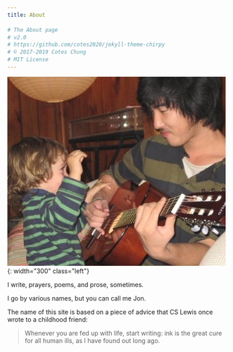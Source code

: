 ```yaml
---
title: About

# The About page
# v2.0
# https://github.com/cotes2020/jekyll-theme-chirpy
# © 2017-2019 Cotes Chung
# MIT License
---
```


  ![Jon](/assets/img/profile.jpg){: width="300" class="left"}

I write, prayers, poems, and prose, sometimes. 

I go by various names, but you can call me Jon.

The name of this site is based on a piece of advice that CS Lewis once wrote to a childhood friend:

> Whenever you are fed up with life, start writing: ink is the great cure for all human ills, as I have found out long ago.
